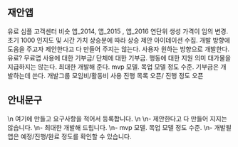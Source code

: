 ## 재안앱
유료
심플 고객센터 비슷
앱_2014, 앱_2015 , 앱_2016 연단위 생성
가격이 임의 변경. 초기 1000  인지도 및 시간 가치 상승분에 따라 상승
제안 아이데이션 수집. 개발 방향에 도움을 주고자
제안한다고 다 만들어 주지는 않는다. 
사용자 원하는 방향으로 개발한다. 
유료? 무료앱 사용에 대한 기부금/ 단체에 대한 기부금. 행동에 대한 지원 의미 
대가물을 지급하지는 않는다.
최대한 개발해 준다. 
mvp 모델. 목업 모델 정도 수준.
기부금은 개발하는데 쓴다. 개발그룹 모임비/활동비 사용
진행 목록 오픈/ 진행 정도 오픈

## 안내문구
\n 여기에 만들고 요구사항을 적어서 등록합니다.
\n
\n- 제안한다고 다 만들어 지지는 않습니다.
\n- 최대한 개발해 드립니다.
\n- mvp 모델. 목업 모델 정도 수준.
\n- 개발될 앱은 예정/진행/완료 정도를 확인할 수 있습니다.

